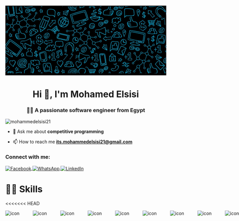 ![logo](./assets/logo.jpg)
<h1 align="center">Hi 👋, I'm Mohamed Elsisi</h1>
<h3 align="center">👩‍💻 A passionate software engineer from Egypt</h3>


<p align="left">
<img src="https://komarev.com/ghpvc/?username=mohammedelsisi21&label=Profile%20views&color=0e75b6&style=flat" alt="mohammedelsisi21" />
</p>

- 💬 Ask me about **competitive programming**

- 📫 How to reach me **its.mohammedelsisi21@gmail.com**

<h3 align="left">Connect with me:</h3>
<p align="left">
<a href="https://www.facebook.com/mohamed.elsesi.75/" target="blank">
  <img align="center" src="https://raw.githubusercontent.com/rahuldkjain/github-profile-readme-generator/master/src/images/icons/Social/facebook.svg" alt="Facebook" height="30" width="40" />
</a>
<a href="https://wa.me/201011707304" target="_blank">
  <img align="center" src="https://upload.wikimedia.org/wikipedia/commons/6/6b/WhatsApp.svg" alt="WhatsApp" height="30" width="40" />
</a>
<a href="https://www.linkedin.com/in/mohammed-abdelrafea-elsisi-25267027b/" target="_blank">
  <img align="center" src="https://raw.githubusercontent.com/rahuldkjain/github-profile-readme-generator/master/src/images/icons/Social/linked-in-alt.svg" alt="LinkedIn" height="30" width="40" />
</a>
</p>

# 🤹‍♀️ Skills

<<<<<<< HEAD
<div style="display: flex; align-items: flex-start;">

  <img src="https://skillicons.dev/icons?i=html&theme=light" alt="icon" width="86" height="86" />

  <img src="https://skillicons.dev/icons?i=css&theme=light" alt="icon" width="86" height="86" />

  <img src="https://skillicons.dev/icons?i=bootstrap&theme=light" alt="icon" width="86" height="86" />

  <img src="https://skillicons.dev/icons?i=tailwind&theme=light" alt="icon" width="86" height="86" />

  <img src="https://techstack-generator.vercel.app/js-icon.svg" alt="icon" width="86" height="86" />

  <img src="https://techstack-generator.vercel.app/ts-icon.svg" alt="icon" width="86" height="86" />

  <img src="https://techstack-generator.vercel.app/react-icon.svg" alt="icon" width="86" height="86" />

  <img src="https://techstack-generator.vercel.app/redux-icon.svg" alt="icon" width="86" height="86" />

  <img src="https://techstack-generator.vercel.app/sass-icon.svg" alt="icon" width="86" height="86" />

  <img src="https://techstack-generator.vercel.app/cpp-icon.svg" alt="icon" width="86" height="86" />

  <img src="https://techstack-generator.vercel.app/github-icon.svg" alt="icon" width="86" height="86" />

  <img src="https://skillicons.dev/icons?i=windows&theme=dark" alt="icon" width="86" height="86" />

  <img src="https://skillicons.dev/icons?i=linux&theme=dark" alt="icon" width="86" height="86" />

  <img src="https://techstack-generator.vercel.app/eslint-icon.svg" alt="icon" width="86" height="86" />

  <img src="https://techstack-generator.vercel.app/restapi-icon.svg" alt="icon" width="86" height="86" />
</div>